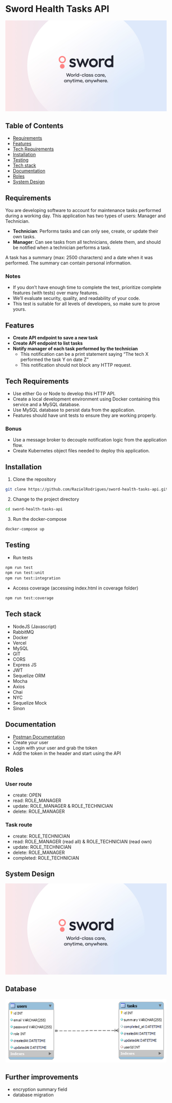 # Sword Health Tasks API

<img src="./doc/sword.jpg" />

## Table of Contents
- [Requirements](#requirements)
- [Features](#features)
- [Tech Requirements](#tech-requirements)
- [Installation](#installation)
- [Testing](#testing)
- [Tech stack](#tech-stack)
- [Documentation](#documentation)
- [Roles](#roles)
- [System Design](#system-design)

## Requirements
You are developing software to account for maintenance tasks performed during a working day. This application has two types of users: Manager and Technician.

- **Technician**: Performs tasks and can only see, create, or update their own tasks.
- **Manager**: Can see tasks from all technicians, delete them, and should be notified when a technician performs a task.

A task has a summary (max: 2500 characters) and a date when it was performed. The summary can contain personal information.

### Notes
- If you don’t have enough time to complete the test, prioritize complete features (with tests) over many features.
- We’ll evaluate security, quality, and readability of your code.
- This test is suitable for all levels of developers, so make sure to prove yours.

## Features
- **Create API endpoint to save a new task**
- **Create API endpoint to list tasks**
- **Notify manager of each task performed by the technician**
  - This notification can be a print statement saying “The tech X performed the task Y on date Z”
  - This notification should not block any HTTP request.

## Tech Requirements
- Use either Go or Node to develop this HTTP API.
- Create a local development environment using Docker containing this service and a MySQL database.
- Use MySQL database to persist data from the application.
- Features should have unit tests to ensure they are working properly.

### Bonus
- Use a message broker to decouple notification logic from the application flow.
- Create Kubernetes object files needed to deploy this application.

## Installation
1. Clone the repository
```bash
git clone https://github.com/RazielRodrigues/sword-health-tasks-api.git
```
2. Change to the project directory
```bash
cd sword-health-tasks-api
```
3. Run the docker-compose
```bash
docker-compose up
```

## Testing
- Run tests
```bash
npm run test
npm run test:unit
npm run test:integration
```
- Access coverage (accessing index.html in coverage folder)
```bash
npm run test:coverage
```

## Tech stack
- NodeJS (Javascript)
- RabbitMQ
- Docker
- Vercel
- MySQL
- GIT
- CORS
- Express JS
- JWT
- Sequelize ORM
- Mocha
- Axios
- Chai
- NYC
- Sequelize Mock
- Sinon

## Documentation
- <a href="./doc/sword_health_tasks_api_postman_collection.json"> Postman Documentation </a>
- Create your user
- Login with your user and grab the token
- Add the token in the header and start using the API

## Roles

### User route
- create: OPEN
- read: ROLE_MANAGER
- update: ROLE_MANAGER & ROLE_TECHNICIAN
- delete: ROLE_MANAGER

### Task route
- create: ROLE_TECHNICIAN
- read: ROLE_MANAGER (read all) & ROLE_TECHNICIAN (read own)
- update: ROLE_TECHNICIAN
- delete: ROLE_MANAGER
- completed: ROLE_TECHNICIAN

## System Design
<img src="./doc/system.jpg" />

## Database
<img src="./doc/database.png" />

## Further improvements
- encryption summary field
- database migration